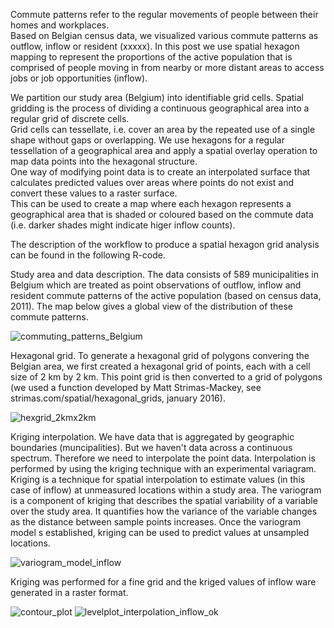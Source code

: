 Commute patterns refer to the regular movements of people between their homes and workplaces.  
Based on Belgian census data, we visualized various commute patterns as outflow, inflow or resident
(xxxxx). In this post we use spatial hexagon mapping to represent the proportions of the active 
population that is comprised of people moving in from nearby or more distant areas to access 
jobs or job opportunities (inflow).  

We partition our study area (Belgium) into identifiable grid cells.  Spatial gridding is the 
process of dividing a continuous geographical area into a regular grid of discrete cells.  
Grid cells can tessellate, i.e. cover an area by the repeated use of a single shape without 
gaps or overlapping.  We use hexagons for a regular tessellation of a geographical area and 
apply a spatial overlay operation to map data points into the hexagonal structure.  
One way of modifying point data is to create an interpolated surface that calculates predicted 
values over areas where points do not exist and convert these values to a raster surface.  
This can be used to create a map where each hexagon represents a geographical area 
that is shaded or coloured based on the commute data (i.e. darker shades might indicate 
higer inflow counts). 

The description of the workflow to produce a spatial hexagon grid analysis can be found 
in the following R-code.

Study area and data description.
The data consists of 589 municipalities in Belgium which are treated as point observations of
outflow, inflow and resident commute patterns of the active population (based on census data,
2011).  The map below gives a global view of the distribution of these commute patterns.

![commuting_patterns_Belgium](https://github.com/emmolb/spatial_hexagon_mapping_inflow_Belgium/assets/34507394/5eadad6e-16a4-45d1-9d8b-b8db59916b70)

Hexagonal grid.
To generate a hexagonal grid of polygons convering the Belgian area, we first created a
hexagonal grid of points, each with a cell size of 2 km by 2 km.
This point grid is then converted to a grid of polygons (we used a function developed
by Matt Strimas-Mackey, see strimas.com/spatial/hexagonal_grids, january 2016).

![hexgrid_2kmx2km](https://github.com/emmolb/spatial_hexagon_mapping_inflow_Belgium/assets/34507394/fc648999-554d-4e83-9a30-8663704d5361)


Kriging interpolation.
We have data that is aggregated by geographic boundaries (muncipalities).  But we haven't data
across a continuous spectrum.  Therefore we need to interpolate the point data.  Interpolation
is performed by using the kriging technique with an experimental variagram.  Kriging is a
technique for spatial interpolation to estimate values (in this case of inflow) at unmeasured
locations within a study area.  The variogram is a component of kriging that describes 
the spatial variability of a variable over the study area.  It quantifies how the variance of
the variable changes as the distance between sample points increases.  Once the variogram
model s established, kriging can be used to predict values at unsampled locations.

![variogram_model_inflow](https://github.com/emmolb/spatial_hexagon_mapping_inflow_Belgium/assets/34507394/8ca3f6fd-d783-46a7-aafb-f29611bb500c)

Kriging was performed for a fine grid and the kriged values of inflow ware generated in
a raster format.  

![contour_plot](https://github.com/emmolb/spatial_hexagon_mapping_inflow_Belgium/assets/34507394/0923a5d6-b158-455c-863b-7b8e1ea2ce59)
![levelplot_interpolation_inflow_ok](https://github.com/emmolb/spatial_hexagon_mapping_inflow_Belgium/assets/34507394/c4a8769f-d4a6-4c19-aa2d-d4f32f68e175)










